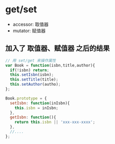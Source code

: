 # get/set
- accessor: 取值器
- mutator: 赋值器


## 加入了 取值器、赋值器 之后的结果
```js
// 用 set/get 来操作属性
var Book = function(isbn,title,author){
  if(!isbn) return;
  this.setIsbn(isbn);
  this.setTitle(title);
  this.setAuthor(autho);
};

Book.prototype = {
  setIsbn: function(inIsbn){
    this.isbn = inIsbn;
  },
  getIsbn: function(){
    return this.isbn || 'xxx-xxx-xxxx';
  },
  //....
};
```
